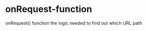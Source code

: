 onRequest-function
==================

onRequest() function the logic needed to find out which URL path 
